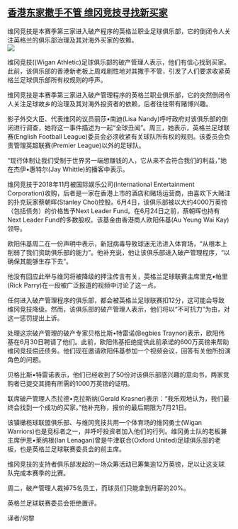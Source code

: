 <!--1594162345000-->
[香港东家撒手不管 维冈竞技寻找新买家](https://cn.ft.com/story/001088448?full=y)
------

<div></div><div class="story-lead">维冈竞技是本赛季第三家进入破产程序的英格兰职业足球俱乐部，它的倒闭令人关注英格兰的俱乐部治理及其对海外买家的依赖。</div><div class=" story-image image"><img src="https://thumbor.ftacademy.cn/unsafe/1340x754/https://thumbor.ftacademy.cn/unsafe/picture/1/000097021_piclink.jpg"></div><div class="story-body"><div id="story-body-container"><p>维冈竞技((Wigan Athletic)足球俱乐部的破产管理人表示，他们有信心找到买家。此前，该俱乐部的香港新老板上周戏剧性地对其撒手不管，引发了人们要求收紧英格兰足球俱乐部所有权规则的呼声。</p><p>维冈竞技是本赛季第三家进入破产管理程序的英格兰职业俱乐部，它的突然倒闭令人关注足球故乡的治理及其对海外投资者的依赖，后者往往带有赌博兴趣。</p><p>影子外交大臣、代表维冈的议员丽莎•南迪(Lisa Nandy)呼吁政府对该俱乐部的倒闭进行调查，她将这一事件描述为一起“全球丑闻”。周三，她表示，英格兰足球联赛(English Football League)委员会必须收紧有关球队所有权的规则。该委员会负责管理英超联赛(Premier League)以外的足球队。</p><p>“现行体制让我们受制于世界另一端想赚钱的人，它从来不会符合我们的利益，”她在杰伊•惠特尔(Jay Whittle)的播客中表示。</p><div  data-o-ads-name="mpu-middle1" class="o-ads in-article-advert" data-o-ads-formats-default="false"  data-o-ads-formats-small="FtcMobileMpu"  data-o-ads-formats-medium="FtcMpu" data-o-ads-formats-large="FtcMpu" data-o-ads-formats-extra="FtcMpu" data-o-ads-targeting="cnpos=middle1;" data-cy='[{"devices":["PC","iPhoneWeb","AndroidWeb","iPhoneApp","AndroidApp"],"pattern":"MPU","position":"Middle1","container":"mpuInStory"}]'></div><p>维冈竞技于2018年11月被国际娱乐公司(International Entertainment Corporation)收购，后者是一家在香港上市的酒店和赌场运营商，由喜欢下大赌注的扑克玩家蔡朝晖(Stanley Choi)控股。6月4日，该俱乐部被以大约4000万英镑（包括债务）的价格售予Next Leader Fund。在6月24日之前，蔡朝晖也持有Next Leader Fund的多数股权。该基金由香港商人欧阳伟基(Au Yeung Wai Kay)领导。</p><p>欧阳伟基周二在一份声明中表示，新冠病毒导致球迷无法进入体育场，“从根本上削弱了我们资助俱乐部的能力”。他补充说，他让该俱乐部进入破产管理程序，“以确保其能够生存下去”。</p><p>他没有回应此举与维冈将被降级的押注传言有关，英格兰足球联赛主席里克•帕里(Rick Parry)在一段被广泛报道的视频中讨论了这一点。</p><p>任何进入破产管理程序的俱乐部，都会被英格兰足球联赛扣12分，这可能会导致维冈竞技降级。然而，该俱乐部的破产管理人表示，他们将以“不可抗力”为由，对这一惩罚提出上诉。</p><p>处理这宗破产管理的破产专家贝格比斯•特雷诺(Begbies Traynor)表示，欧阳伟基在6月30日聘请了他们。此前，欧阳伟基拒绝提供此前承诺的600万英镑来帮助维冈竞技偿还债务。他们现在邀请欧阳伟基参加一个视频会议，回答有关他所扮演角色的问题。</p><p>贝格比斯•特雷诺表示，他们已经收到了50份对该俱乐部感兴趣的意向书，两家竞购者已提交其拥有所需的1000万英镑的证明。</p><div data-o-ads-name="mpu-middle2" class="o-ads in-article-advert" data-o-ads-formats-default="false"  data-o-ads-formats-small="FtcMobileMpu"  data-o-ads-formats-medium="false" data-o-ads-formats-large="false" data-o-ads-formats-extra="false" data-o-ads-targeting="cnpos=middle2;" data-cy='[{"devices":["iPhoneWeb","AndroidWeb","iPhoneApp","AndroidApp"],"pattern":"MPU","position":"Middle2","container":"mpuInStory"}]'></div><p>联席破产管理人杰拉德•克拉斯纳(Gerald Krasner)表示：“我乐观地认为，我们最终会找到一个成功的买家。”他补充称，报价的最后期限为7月21日。</p><p>该镇橄榄球联盟俱乐部、与维冈竞技共用一个体育场的维冈勇士(Wigan Warriors)也是竞标者之一，并呼吁投资者加入他们的行列。维冈勇士队的老板兼主席伊恩•莱纳根(Ian Lenagan)曾是牛津联合(Oxford United)足球俱乐部的老板，也是英格兰足球联赛委员会的前主席。</p><p>维冈竞技的支持者俱乐部发起的一场众筹活动已筹集逾12万英镑，足以让这支球队完成本赛季的比赛。</p><p>周二，破产管理人裁掉75名员工，而球员们只能拿到月薪的20%。</p><p>英格兰足球联赛委员会拒绝置评。</p><div data-o-ads-name="mpu-middle3" class="o-ads in-article-advert" data-o-ads-formats-default="false"  data-o-ads-formats-small="FtcMobileMpu"  data-o-ads-formats-medium="false" data-o-ads-formats-large="false" data-o-ads-formats-extra="false" data-o-ads-targeting="cnpos=middle3;" data-cy='[{"devices":["iPhoneWeb","AndroidWeb","iPhoneApp","AndroidApp"],"pattern":"MPU","position":"Middle3","container":"mpuInStory"}]'></div><p>译者/何黎</p></div><div class="clearfloat"></div></div>
